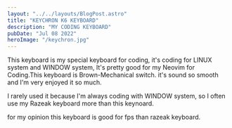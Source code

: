 ```yaml
---
layout: "../../layouts/BlogPost.astro"
title: "KEYCHRON K6 KEYBOARD"
description: "MY CODING KEYBOARD"
pubDate: "Jul 08 2022"
heroImage: "/keychron.jpg"
---
```

This keyboard is my special keyboard for coding, it's coding for LINUX system and WINDOW system, It's pretty good for
my Neovim for Coding.This keyboard is Brown-Mechanical switch. it's sound so smooth and I'm very enjoyed it so much.

I rarely used it because I'm always coding with WINDOW system, so I often use my Razeak keyboard more than this keynoard.

for my opinion this keyboard is good for fps than razeak keyboard.